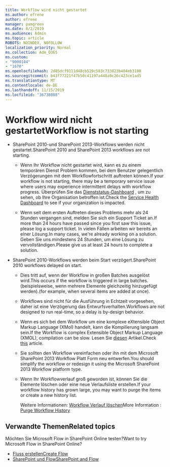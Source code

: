 ```yaml
---
title: Workflow wird nicht gestartet
ms.author: efrene
author: efrene
manager: pamgreen
ms.date: 8/2/2019
ms.audience: Admin
ms.topic: article
ROBOTS: NOINDEX, NOFOLLOW
localization_priority: Normal
ms.collection: Adm_O365
ms.custom:
- "9000144"
- "1670"
ms.openlocfilehash: 2d85dcf9111d48cb529c583c733823b404eb3188
ms.sourcegitcommit: b43f77221f47b50c41197a448a9c26c423ce1ad5
ms.translationtype: MT
ms.contentlocale: de-DE
ms.lasthandoff: 11/15/2019
ms.locfileid: "36738088"
---
```

# <a name="workflow-is-not-starting"></a><span data-ttu-id="155a6-102">Workflow wird nicht gestartet</span><span class="sxs-lookup"><span data-stu-id="155a6-102">Workflow is not starting</span></span>

- <span data-ttu-id="155a6-103">SharePoint 2010-und SharePoint 2013-Workflows werden nicht gestartet.</span><span class="sxs-lookup"><span data-stu-id="155a6-103">SharePoint 2010 and SharePoint 2013 workflows are not starting.</span></span>

    - <span data-ttu-id="155a6-104">Wenn Ihr Workflow nicht gestartet wird, kann es zu einem temporären Dienst Problem kommen, bei dem Benutzer gelegentlich Verzögerungen mit dem Workflowfortschritt auftreten können.</span><span class="sxs-lookup"><span data-stu-id="155a6-104">If your workflow is not starting, there may be a temporary service issue where users may experience intermittent delays with workflow progress.</span></span> <span data-ttu-id="155a6-105">Überprüfen Sie das [Dienststatus-Dashboard](https:/admin.microsoft.com/AdminPortal/Home#/servicehealth) , um zu sehen, ob Ihre Organisation betroffen ist.</span><span class="sxs-lookup"><span data-stu-id="155a6-105">Check the [Service Health Dashboard](https:/admin.microsoft.com/AdminPortal/Home#/servicehealth) to see if your organization is impacted.</span></span>

    - <span data-ttu-id="155a6-106">Wenn seit dem ersten Auftreten dieses Problems mehr als 24 Stunden vergangen sind, melden Sie sich ein Support Ticket an.</span><span class="sxs-lookup"><span data-stu-id="155a6-106">If more than 24 hours have passed since you first saw this issue, please log a support ticket.</span></span> <span data-ttu-id="155a6-107">In vielen Fällen arbeiten wir bereits an einer Lösung.</span><span class="sxs-lookup"><span data-stu-id="155a6-107">In many cases, we're already working on a solution.</span></span> <span data-ttu-id="155a6-108">Geben Sie uns mindestens 24 Stunden, um eine Lösung zu vervollständigen.</span><span class="sxs-lookup"><span data-stu-id="155a6-108">Please give us at least 24 hours to complete a solution.</span></span>

- <span data-ttu-id="155a6-109">SharePoint 2010-Workflows werden beim Start verzögert.</span><span class="sxs-lookup"><span data-stu-id="155a6-109">SharePoint 2010 workflows delayed on start.</span></span>

    - <span data-ttu-id="155a6-110">Dies tritt auf, wenn der Workflow in großen Batches ausgelöst wird.</span><span class="sxs-lookup"><span data-stu-id="155a6-110">This occurs if the workflow is triggered in large batches.</span></span> <span data-ttu-id="155a6-111">(beispielsweise, wenn mehrere Elemente gleichzeitig hinzugefügt werden).</span><span class="sxs-lookup"><span data-stu-id="155a6-111">(for example, when several items are added at once).</span></span>

    - <span data-ttu-id="155a6-112">Workflows sind nicht für die Ausführung in Echtzeit vorgesehen, daher ist eine Verzögerung das Entwurfsverhalten.</span><span class="sxs-lookup"><span data-stu-id="155a6-112">Workflows are not designed to run real-time, so a delay is by-design behavior.</span></span>

   -  <span data-ttu-id="155a6-113">Wenn es sich bei dem Workflow um eine komplexe eXtensible Object Markup Language (XMol) handelt, kann die Kompilierung langsam sein.</span><span class="sxs-lookup"><span data-stu-id="155a6-113">If the Workflow is complex Extensible Object Markup Language (XMOL), compilation can be slow.</span></span> <span data-ttu-id="155a6-114">Lesen Sie [diesen](https://support.microsoft.com//kb/3043697) Artikel.</span><span class="sxs-lookup"><span data-stu-id="155a6-114">Check [this](https://support.microsoft.com//kb/3043697) article.</span></span>

    - <span data-ttu-id="155a6-115">Sie sollten den Workflow vereinfachen oder ihn mit dem Microsoft SharePoint 2013 Workflow Platt Form neu entwerfen.</span><span class="sxs-lookup"><span data-stu-id="155a6-115">You should simplify the workflow or redesign it using the Microsoft SharePoint 2013 Workflow platform type.</span></span>

    - <span data-ttu-id="155a6-116">Wenn Ihr Workflowverlauf groß geworden ist, können Sie die Elemente löschen oder eine neue Verlaufsliste erstellen.</span><span class="sxs-lookup"><span data-stu-id="155a6-116">If your workflow history has grown large, you may want to purge the items or create a new history list.</span></span>

        <span data-ttu-id="155a6-117">Weitere Informationen: [Workflow Verlauf löschen](https://blogs.technet.microsoft.com/marj/2015/08/07/sharepoint-2010-workflows-best-practice-purge-workflow-history-list-items/)</span><span class="sxs-lookup"><span data-stu-id="155a6-117">More Information : [Purge Workflow History](https://blogs.technet.microsoft.com/marj/2015/08/07/sharepoint-2010-workflows-best-practice-purge-workflow-history-list-items/)</span></span>


## <a name="related-topics"></a><span data-ttu-id="155a6-118">Verwandte Themen</span><span class="sxs-lookup"><span data-stu-id="155a6-118">Related topics</span></span>
<span data-ttu-id="155a6-119">Möchten Sie Microsoft Flow in SharePoint Online testen?</span><span class="sxs-lookup"><span data-stu-id="155a6-119">Want to try Microsoft Flow in SharePoint Online?</span></span>
- [<span data-ttu-id="155a6-120">Fluss erstellen</span><span class="sxs-lookup"><span data-stu-id="155a6-120">Create Flow</span></span>](https://support.office.com/article/Create-a-flow-for-a-list-or-library-in-SharePoint-Online-or-OneDrive-for-Business-a9c3e03b-0654-46af-a254-20252e580d01) 
- [<span data-ttu-id="155a6-121">SharePoint und Flow</span><span class="sxs-lookup"><span data-stu-id="155a6-121">SharePoint and Flow</span></span>](https://flow.microsoft.com/blog/sharepoint-and-flow/) 


